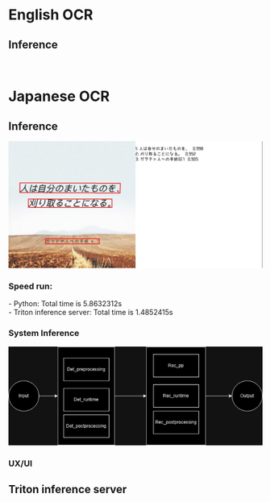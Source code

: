 
<h1>English OCR</h1>
<h2>Inference</h2>
<img src="assets/result.jpg" alt="">

<h1>Japanese OCR</h1>
<h2>Inference</h2>
<img src="assets/image_2024_04_24T11_20_52_194Z.png" alt="">

<h3>Speed run:</h3>
- Python: Total time is 5.8632312s <br>
- Triton inference server: Total time is 1.4852415s

<h3>System Inference</h3>
<img src="assets/system.png" alt="">

<h3>UX/UI</h3>


<h2>Triton inference server</h2>
<img src="assets/dalitriton.jpg" alt="">


